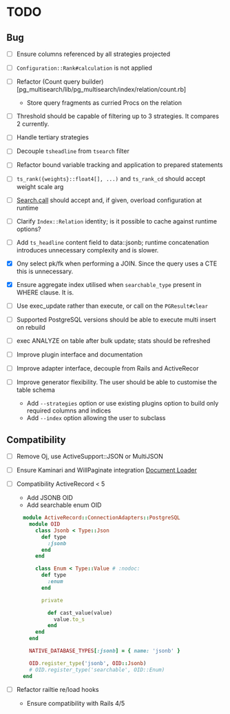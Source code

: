 # TODO

## Bug

* [ ] Ensure columns referenced by all strategies projected
* [ ] `Configuration::Rank#calculation` is not applied

* [ ] Refactor (Count query builder)[pg_multisearch/lib/pg_multisearch/index/relation/count.rb]
  - Store query fragments as curried Procs on the relation
* [ ] Threshold should be capable of filtering up to 3 strategies. It compares 2 currently.
* [ ] Handle tertiary strategies
* [ ] Decouple `tsheadline` from `tsearch` filter
* [ ] Refactor bound variable tracking and application to prepared statements
* [ ] `ts_rank({weights}::float4[], ...)` and `ts_rank_cd` should accept weight scale arg
* [ ] [Search.call](lib/pg_multisearch/search.rb) should accept and, if given, overload configuration at runtime
* [ ] Clarify `Index::Relation` identity; is it possible to cache against runtime options?
* [ ] Add `ts_headline` content field to data::jsonb; runtime concatenation introduces unnecessary complexity and is slower.
* [x] Ony select pk/fk when performing a JOIN. Since the query uses a CTE this is unnecessary.
* [x] Ensure aggregate index utilised when `searchable_type` present in WHERE clause. It is.
* [ ] Use exec_update rather than execute, or call on the `PGResult#clear`
* [ ] Supported PostgreSQL versions should be able to execute multi insert on rebuild
* [ ] exec ANALYZE on table after bulk update; stats should be refreshed

* [ ] Improve plugin interface and documentation
* [ ] Improve adapter interface, decouple from Rails and ActiveRecor
* [ ] Improve generator flexibility. The user should be able to customise the table schema
  - Add `--strategies` option or use existing plugins option to build only required columns and indices
  - Add `--index` option allowing the user to subclass [](lib/pg_multisearch/index/base.rb)

## Compatibility

* [ ] Remove Oj, use ActiveSupport::JSON or MultiJSON
* [ ] Ensure Kaminari and WillPaginate integration [Document Loader](/lib/pg_multisearch/plugins/document/index/relation/loader.rb)
* [ ] Compatibility ActiveRecord < 5
  - Add JSONB OID
  - Add searchable enum OID

  ```ruby
    module ActiveRecord::ConnectionAdapters::PostgreSQL
      module OID
        class Jsonb < Type::Json
          def type
            :jsonb
          end
        end

        class Enum < Type::Value # :nodoc:
          def type
            :enum
          end

          private

            def cast_value(value)
              value.to_s
            end
        end
      end

      NATIVE_DATABASE_TYPES[:jsonb] = { name: 'jsonb' }

      OID.register_type('jsonb', OID::Jsonb)
      # OID.register_type('searchable', OID::Enum)
    end
  ```

* [ ] Refactor railtie re/load hooks
  - Ensure compatibility with Rails 4/5


[](activerecord-4.0.13/lib/active_record/relation.rb)
[](activerecord-4.0.13/lib/active_record/relation/query_methods.rb)
[](activerecord-4.0.13/lib/active_record/relation/calculations.rb)
[](activerecord-4.0.13/lib/active_record/querying.rb)
[](pg_search-1.0.6/spec/support/database.rb)
[](activerecord-4.0.13/lib/active_record/connection_adapters/postgresql_adapter.rb)
[](activerecord-4.0.13/lib/active_record/connection_adapters/postgresql/database_statements.rb)
